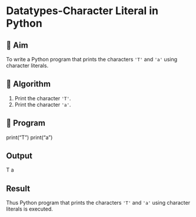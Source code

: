 # Datatypes-Character Literal in Python

## 🎯 Aim
To write a Python program that prints the characters `'T'` and `'a'` using character literals.

## 🧠 Algorithm
1. Print the character `'T'`.
2. Print the character `'a'`.

## 🧾 Program
print(“T”)
print(“a”)

## Output
T
a

## Result
Thus Python program that prints the characters `'T'` and `'a'` using character literals is
executed.
